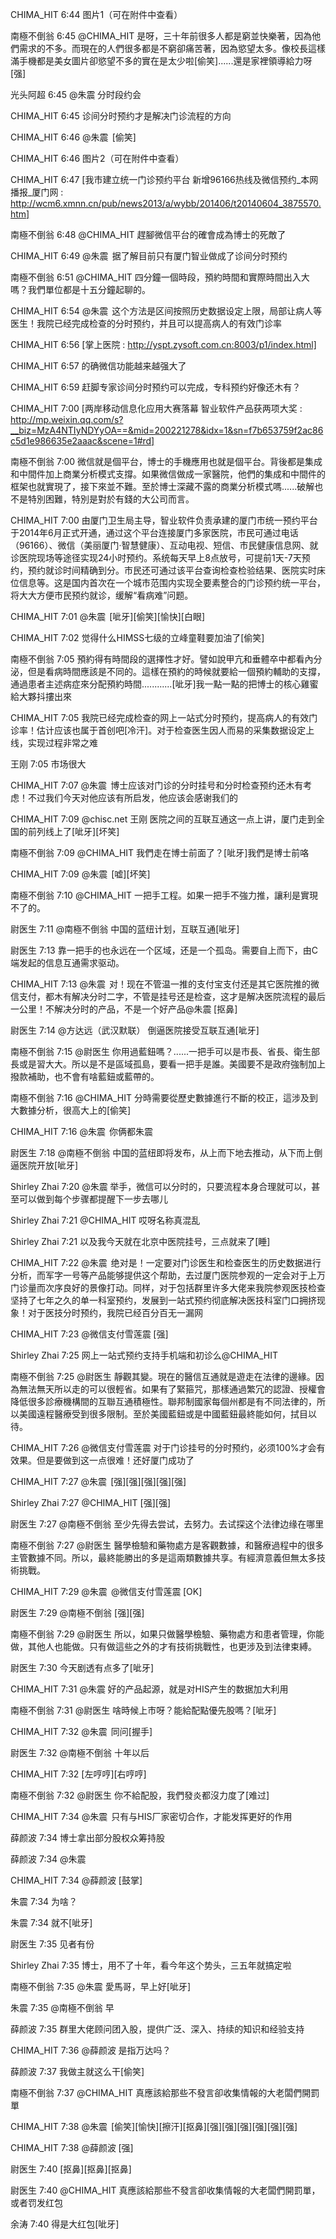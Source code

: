 
CHIMA_HIT 6:44
图片1（可在附件中查看）

南極不倒翁 6:45
@CHIMA_HIT 是呀，三十年前很多人都是窮並快樂著，因為他們需求的不多。而現在的人們很多都是不窮卻痛苦著，因為慾望太多。像校長這樣滿手機都是美女圖片卻慾望不多的實在是太少啦[偷笑]......還是家裡領導給力呀[强]

光头阿超 6:45
@朱震 分时段约会

CHIMA_HIT 6:45
诊间分时预约才是解决门诊流程的方向

CHIMA_HIT 6:46
@朱震  [偷笑]

CHIMA_HIT 6:46
图片2（可在附件中查看）

CHIMA_HIT 6:47
[我市建立统一门诊预约平台 新增96166热线及微信预约_本网播报_厦门网 : http://wcm6.xmnn.cn/pub/news2013/a/wybb/201406/t20140604_3875570.htm]

南極不倒翁 6:48
@CHIMA_HIT 趕腳微信平台的確會成為博士的死敵了

CHIMA_HIT 6:49
@朱震  据了解目前只有厦门智业做成了诊间分时预约

南極不倒翁 6:51
@CHIMA_HIT 四分鐘一個時段，預約時間和實際時間出入大嗎？我們單位都是十五分鐘起聊的。

CHIMA_HIT 6:54
@朱震  这个方法是区间按照历史数据设定上限，局部让病人等医生！我院已经完成检查的分时预约，并且可以提高病人的有效门诊率

CHIMA_HIT 6:56
[掌上医院 : http://yspt.zysoft.com.cn:8003/p1/index.html]

CHIMA_HIT 6:57
的确微信功能越来越强大了

CHIMA_HIT 6:59
赶脚专家诊间分时预约可以完成，专科预约好像还木有？

CHIMA_HIT 7:00
[两岸移动信息化应用大赛落幕 智业软件产品获两项大奖 : http://mp.weixin.qq.com/s?__biz=MzA4NTIyNDYyOA==&mid=200221278&idx=1&sn=f7b653759f2ac86c5d1e986635e2aaac&scene=1#rd]

南極不倒翁 7:00
微信就是個平台，博士的手機應用也就是個平台。背後都是集成和中間件加上商業分析模式支撐。如果微信做成一家醫院，他們的集成和中間件的框架也就實現了，接下來並不難。至於博士深藏不露的商業分析模式嗎......破解也不是特別困難，特別是對於有錢的大公司而言。

CHIMA_HIT 7:00
由厦门卫生局主导，智业软件负责承建的厦门市统一预约平台于2014年6月正式开通，通过这个平台连接厦门多家医院，市民可通过电话（96166）、微信（美丽厦门·智慧健康）、互动电视、短信、市民健康信息网、就诊医院现场等途径实现24小时预约。系统每天早上8点放号，可提前1天-7天预约，预约就诊时间精确到分。市民还可通过该平台查询检查检验结果、医院实时床位信息等。这是国内首次在一个城市范围内实现全要素整合的门诊预约统一平台，将大大方便市民预约就诊，缓解“看病难”问题。

CHIMA_HIT 7:01
@朱震  [呲牙][偷笑][愉快][白眼]

CHIMA_HIT 7:02
觉得什么HIMSS七级的立峰童鞋要加油了[偷笑]

南極不倒翁 7:05
預約得有時間段的選擇性才好。譬如說甲亢和垂體卒中都看內分泌，但是看病時間應該是不同的。這樣在預約的時候就要給一個預約輔助的支撐，通過患者主述病症來分配預約時間............[呲牙]我一點一點的把博士的核心雞蜜給大夥抖摟出來

CHIMA_HIT 7:05
我院已经完成检查的网上一站式分时预约，提高病人的有效门诊率！估计应该也属于首创吧[冷汗]。对于检查医生因人而易的采集数据设定上线，实现过程非常之难

王刚 7:05
市场很大

CHIMA_HIT 7:07
@朱震  博士应该对门诊的分时挂号和分时检查预约还木有考虑！不过我们今天对他应该有所启发，他应该会感谢我们的

CHIMA_HIT 7:09
@chisc.net 王刚 医院之间的互联互通这一点上讲，厦门走到全国的前列线上了[呲牙][坏笑]

南極不倒翁 7:09
@CHIMA_HIT 我們走在博士前面了？[呲牙]我們是博士前咯

CHIMA_HIT 7:09
@朱震  [嘘][坏笑]

南極不倒翁 7:10
@CHIMA_HIT 一把手工程。如果一把手不強力推，讓利是實現不了的。

尉医生 7:11
@南極不倒翁 中国的蓝纽计划，互联互通[呲牙]

尉医生 7:13
靠一把手的也永远在一个区域，还是一个孤岛。需要自上而下，由C端发起的信息互通需求驱动。

CHIMA_HIT 7:13
@朱震  对！现在不管温一推的支付宝支付还是其它医院推的微信支付，都木有解决分时二字，不管是挂号还是检查，这才是解决医院流程的最后一公里！不解决分时的产品，不是一个好产品@朱震 [抠鼻]

尉医生 7:14
@方达远（武汉默联） 倒逼医院接受互联互通[呲牙]

南極不倒翁 7:15
@尉医生 你用過藍鈕嗎？......一把手可以是市長、省長、衛生部長或是習大大。所以是不是區域孤島，要看一把手是誰。美國要不是政府強制加上撥款補助，也不會有啥藍鈕或藍帶的。

南極不倒翁 7:16
@CHIMA_HIT 分時需要從歷史數據進行不斷的校正，這涉及到大數據分析，很高大上的[偷笑]

CHIMA_HIT 7:16
@朱震  你俩都朱震

尉医生 7:18
@南極不倒翁 中国的蓝纽即将发布，从上而下地去推动，从下而上倒逼医院开放[呲牙]

Shirley Zhai 7:20
@朱震 举手，微信可以分时的，只要流程本身合理就可以，甚至可以做到每个步骤都提醒下一步去哪儿

Shirley Zhai 7:21
@CHIMA_HIT 哎呀名称真混乱

Shirley Zhai 7:21
以及我今天就在北京中医院挂号，三点就来了[睡]

CHIMA_HIT 7:22
@朱震  绝对是！一定要对门诊医生和检查医生的历史数据进行分析，而军字一号等产品能够提供这个帮助，去过厦门医院参观的一定会对于上万门诊量而次序良好的景像打动。同样，对于包括群里许多大佬来我院参观医技检查坚持了七年之久的单一科室预约，发展到一站式预约彻底解决医技科室门口拥挤现象！对于医技分时预约，我院已经百分百无一漏网

CHIMA_HIT 7:23
@微信支付雪莲震 [强]

Shirley Zhai 7:25
网上一站式预约支持手机端和初诊么@CHIMA_HIT

南極不倒翁 7:25
@尉医生 靜觀其變。現在的醫信互通就是遊走在法律的邊緣。因為無法無天所以走的可以很輕省。如果有了緊箍咒，那樣通過繁冗的認證、授權會降低很多診療機構間的互聯互通積極性。聯邦制國家每個州都是有不同法律的，所以美國遠程醫療受到很多限制。至於美國藍鈕或是中國藍鈕最終能如何，拭目以待。

CHIMA_HIT 7:26
@微信支付雪莲震 对于门诊挂号的分时预约，必须100%才会有效果。但是要做到这一点很难！还好厦门成功了

CHIMA_HIT 7:27
@朱震  [强][强][强][强][强]

Shirley Zhai 7:27
@CHIMA_HIT [强][强]

尉医生 7:27
@南極不倒翁 至少先得去尝试，去努力。去试探这个法律边缘在哪里

南極不倒翁 7:27
@尉医生 醫學檢驗和藥物處方是客觀數據，和醫療過程中的很多主管數據不同。所以，最終能勝出的多是這兩類數據共享。有經濟意義但無太多技術挑戰。

CHIMA_HIT 7:29
@朱震  @微信支付雪莲震 [OK]

尉医生 7:29
@南極不倒翁 [强][强]

南極不倒翁 7:29
@尉医生 所以，如果只做醫學檢驗、藥物處方和患者管理，你能做，其他人也能做。只有做這些之外的才有技術挑戰性，也更涉及到法律束縛。

尉医生 7:30
今天剧透有点多了[呲牙]

CHIMA_HIT 7:31
@朱震 好的产品起源，就是对HIS产生的数据加大利用

南極不倒翁 7:31
@尉医生 啥時候上市呀？能給配點優先股嗎？[呲牙]

CHIMA_HIT 7:32
@朱震  同问[握手]

尉医生 7:32
@南極不倒翁 十年以后

CHIMA_HIT 7:32
[左哼哼][右哼哼]

南極不倒翁 7:32
@尉医生 你不給配股，我們發炎都沒力度了[难过]

CHIMA_HIT 7:34
@朱震  只有与HIS厂家密切合作，才能发挥更好的作用

薛颜波 7:34
博士拿出部分股权众筹持股

薛颜波 7:34
@朱震 

CHIMA_HIT 7:34
@薛颜波 [鼓掌]

朱震 7:34
为啥？

朱震 7:34
就不[呲牙]

尉医生 7:35
见者有份

Shirley Zhai 7:35
博士，用不了十年，看今年这个势头，三五年就搞定啦

南極不倒翁 7:35
@朱震 愛馬哥，早上好[呲牙]

朱震 7:35
@南極不倒翁 早

薛颜波 7:35
群里大佬顾问团入股，提供广泛、深入、持续的知识和经验支持

CHIMA_HIT 7:36
@薛颜波 是指万达吗？

薛颜波 7:37
我做主就这么干[偷笑]

南極不倒翁 7:37
@CHIMA_HIT 真應該給那些不發言卻收集情報的大老闆們開罰單

CHIMA_HIT 7:38
@朱震  [偷笑][愉快][擦汗][抠鼻][强][强][强][强][强][强]

CHIMA_HIT 7:38
@薛颜波 [强]

尉医生 7:40
[抠鼻][抠鼻][抠鼻]

尉医生 7:40
@CHIMA_HIT 真應該給那些不發言卻收集情報的大老闆們開罰單，或者罚发红包

余涛 7:40
得是大红包[呲牙]
